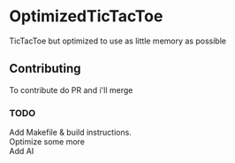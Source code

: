 # OptimizedTicTacToe
TicTacToe but optimized to use as little memory as possible

## Contributing 
To contribute do PR and i'll merge


### TODO 
Add Makefile & build instructions.  
Optimize some more  
Add AI  
